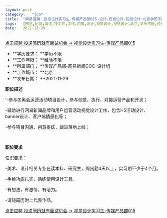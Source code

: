 ```yaml
---
layout:	post
category:	"job"
title:	"网易招聘：视觉设计实习生-传媒产品部015-设计-视觉设计-视觉设计-北京学历不限经验不限"
tags:	[网易,招聘,面试,找工作,工作,内推,设计,视觉设计,视觉设计,北京,学历不限,经验不限]
date:	2021-11-29
---
```


[点击应聘 投递简历就有面试机会 ->  视觉设计实习生-传媒产品部015](http://mobile.bole.netease.com/bole/boleDetail?id=36590&employeeId=346f03c3cda5f04c&key=all)



- **学历要求： **学历不限
- **工作年限： **经验不限
- **所属部门： **传媒产品部-网易新闻COC-设计组
- **工作城市： **北京
- **发布日期： **2021-11-29



**职位描述**

'-参与冬奥会运营活动项目设计，参与创意、执行、对接运营产品和开发；

-辅助进行网易新闻品牌和用户运营活动视觉设计工作，包含H5活动设计、banner设计、客户端情感化等；

-参与项目沟通、创意提炼，跟进落地上线；

&nbsp;





**职位要求**

任职要求：

-美术、设计相关专业在读本科、研究生，周出勤4天以上，实习期不少于4个月。

-手绘功底扎实，熟练使用设计工具。

-有想法，有激情，有活力。

-请随简历附上代表作品。



[点击应聘 投递简历就有面试机会 ->  视觉设计实习生-传媒产品部015](http://mobile.bole.netease.com/bole/boleDetail?id=36590&employeeId=346f03c3cda5f04c&key=all)